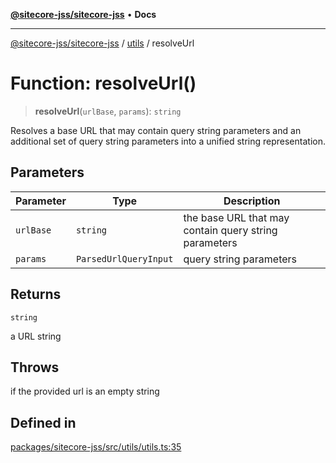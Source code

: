 [**@sitecore-jss/sitecore-jss**](../../README.md) • **Docs**

***

[@sitecore-jss/sitecore-jss](../../README.md) / [utils](../README.md) / resolveUrl

# Function: resolveUrl()

> **resolveUrl**(`urlBase`, `params`): `string`

Resolves a base URL that may contain query string parameters and an additional set of query
string parameters into a unified string representation.

## Parameters

| Parameter | Type | Description |
| ------ | ------ | ------ |
| `urlBase` | `string` | the base URL that may contain query string parameters |
| `params` | `ParsedUrlQueryInput` | query string parameters |

## Returns

`string`

a URL string

## Throws

if the provided url is an empty string

## Defined in

[packages/sitecore-jss/src/utils/utils.ts:35](https://github.com/Sitecore/jss/blob/fb8998247eef17ee53f447fd1710b29e1df03c4e/packages/sitecore-jss/src/utils/utils.ts#L35)
